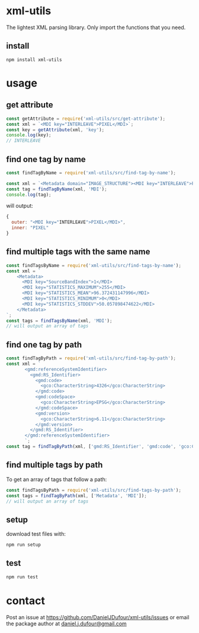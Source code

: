 # xml-utils
The lightest XML parsing library.  Only import the functions that you need.

## install
```
npm install xml-utils
```

# usage

## get attribute
```javascript
const getAttribute = require('xml-utils/src/get-attribute');
const xml = `<MDI key="INTERLEAVE">PIXEL</MDI>`;
const key = getAttribute(xml, 'key');
console.log(key);
// INTERLEAVE
```

## find one tag by name
```javascript
const findTagByName = require('xml-utils/src/find-tag-by-name');

const xml = `<Metadata domain="IMAGE_STRUCTURE"><MDI key="INTERLEAVE">PIXEL</MDI></Metadata>`
const tag = findTagByName(xml, 'MDI');
console.log(tag);
```
will output:
```javascript
{
  outer: "<MDI key="INTERLEAVE">PIXEL</MDI>",
  inner: "PIXEL"
}
```
## find multiple tags with the same name
```javascript
const findTagsByName = require('xml-utils/src/find-tags-by-name');
const xml = `
    <Metadata>
      <MDI key="SourceBandIndex">1</MDI>
      <MDI key="STATISTICS_MAXIMUM">255</MDI>
      <MDI key="STATISTICS_MEAN">96.372431147996</MDI>
      <MDI key="STATISTICS_MINIMUM">0</MDI>
      <MDI key="STATISTICS_STDDEV">50.057898474622</MDI>
    </Metadata>
`;
const tags = findTagsByName(xml, 'MDI');
// will output an array of tags
```
## find one tag by path
```javascript
const findTagByPath = require('xml-utils/src/find-tag-by-path');
const xml = `
       <gmd:referenceSystemIdentifier>
         <gmd:RS_Identifier>
           <gmd:code>
             <gco:CharacterString>4326</gco:CharacterString>
           </gmd:code>
           <gmd:codeSpace>
             <gco:CharacterString>EPSG</gco:CharacterString>
           </gmd:codeSpace>
           <gmd:version>
             <gco:CharacterString>6.11</gco:CharacterString>
           </gmd:version>
         </gmd:RS_Identifier>
       </gmd:referenceSystemIdentifier>
       `;
const tag = findTagByPath(xml, ['gmd:RS_Identifier', 'gmd:code', 'gco:CharacterString']);
```

## find multiple tags by path
To get an array of tags that follow a path:
```javascript
const findTagsByPath = require('xml-utils/src/find-tags-by-path');
const tags = findTagByPath(xml, ['Metadata', 'MDI']);
// will output an array of tags
```


## setup
download test files with:
```bash
npm run setup
```

## test
```bash
npm run test
```

# contact
Post an issue at https://github.com/DanielJDufour/xml-utils/issues or email the package author at daniel.j.dufour@gmail.com
